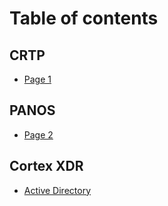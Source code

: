 # Table of contents

## CRTP

* [Page 1](README.md)

## PANOS

* [Page 2](panos/page-2.md)

## Cortex XDR

* [Active Directory](cortex-xdr/active-directory.md)
